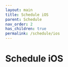 ```yaml
---
layout: main
title: Schedule iOS
parent: Schedule
nav_order: 2
has_children: true
permalink: /schedule/ios
---
```


# Schedule iOS

<!-- ## Changelog & Releases

| Version |  |
| --- | --- |
| 0.2.0 |  <label class="label label-green">Latest</label>  |

--- -->
